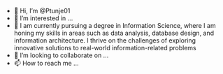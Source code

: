 - 👋 Hi, I’m @Ptunje01
- 👀 I’m interested in ...
- 🌱 I am currently pursuing a degree in Information Science, where I am honing my skills in areas such as data analysis, database design, and information architecture. I thrive on the challenges of exploring innovative solutions to real-world information-related problems
- 💞️ I’m looking to collaborate on ...
- 📫 How to reach me ...

<!---
Ptunje01/Ptunje01 is a ✨ special ✨ repository because its `README.md` (this file) appears on your GitHub profile.
You can click the Preview link to take a look at your changes.
--->
